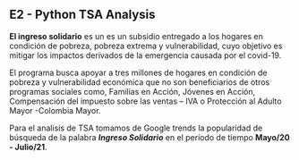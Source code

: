 ## E2 - Python TSA Analysis

**El ingreso solidario** es un es un subsidio entregado a los hogares en condición de pobreza, pobreza extrema y vulnerabilidad, cuyo objetivo es mitigar los impactos derivados de la emergencia causada por el covid-19.

El programa busca apoyar a tres millones de hogares en condición de pobreza y vulnerabilidad económica que no son beneficiarios de otros programas sociales como, Familias en Acción,  Jóvenes en Acción, Compensación del impuesto sobre las ventas – IVA o Protección al Adulto Mayor -Colombia Mayor.

Para el analisis de TSA tomamos de Google trends la popularidad de búsqueda de la palabra ***Ingreso Solidario*** en el período de tiempo **Mayo/20 - Julio/21**.
